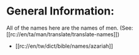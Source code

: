 # General Information:

All of the names here are the names of men. (See: [[rc://en/ta/man/translate/translate-names]])
* [[rc://en/tw/dict/bible/names/azariah]]

